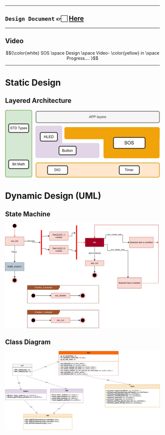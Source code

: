 
---
## `Design Document` 👉🏻 [Here](./SOS.pdf)



---
## Video
$${\color{white} SOS \space Design \space Video- \color{yellow} in \space Progress.... }$$

---

# Static Design
## Layered Architecture
![alt text](./UML%20and%20Flowcharts/SOS_Layered.png)

# Dynamic Design (UML)
## State Machine
![alt text](./UML%20and%20Flowcharts/state_machine%20(1).jpg)

## Class Diagram
![alt text](./UML%20and%20Flowcharts/SOS_CLASS_DIAGRAM.jpg)

